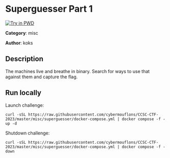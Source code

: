 # Superguesser Part 1

[![Try in PWD](https://raw.githubusercontent.com/play-with-docker/stacks/master/assets/images/button.png)](https://labs.play-with-docker.com/?stack=https://raw.githubusercontent.com/cybermouflons/CCSC-CTF-2023/master/misc/superguesser/docker-compose.yml)


**Category**: misc

**Author**: koks

## Description

The machines live and breathe in binary. Search for ways to use that against them and capture the flag.



## Run locally

Launch challenge:
```
curl -sSL https://raw.githubusercontent.com/cybermouflons/CCSC-CTF-2023/master/misc/superguesser/docker-compose.yml | docker compose -f - up -d
```

Shutdown challenge:
```
curl -sSL https://raw.githubusercontent.com/cybermouflons/CCSC-CTF-2023/master/misc/superguesser/docker-compose.yml | docker compose -f - down
```
